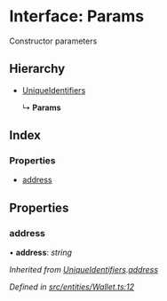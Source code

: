 # Interface: Params

Constructor parameters

## Hierarchy

* [UniqueIdentifiers](_entities_wallet_.uniqueidentifiers.md)

  ↳ **Params**

## Index

### Properties

* [address](_entities_wallet_.params.md#address)

## Properties

###  address

• **address**: *string*

*Inherited from [UniqueIdentifiers](_entities_wallet_.uniqueidentifiers.md).[address](_entities_wallet_.uniqueidentifiers.md#address)*

*Defined in [src/entities/Wallet.ts:12](https://github.com/PolymathNetwork/polymath-sdk/blob/fb8c7c9/src/entities/Wallet.ts#L12)*
